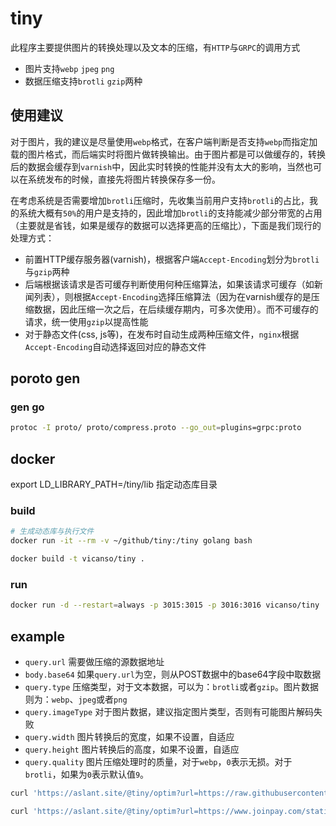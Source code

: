 # tiny 

此程序主要提供图片的转换处理以及文本的压缩，有`HTTP`与`GRPC`的调用方式

- 图片支持`webp` `jpeg` `png`
- 数据压缩支持`brotli` `gzip`两种

## 使用建议

对于图片，我的建议是尽量使用`webp`格式，在客户端判断是否支持`webp`而指定加载的图片格式，而后端实时将图片做转换输出。由于图片都是可以做缓存的，转换后的数据会缓存到`varnish`中，因此实时转换的性能并没有太大的影响，当然也可以在系统发布的时候，直接先将图片转换保存多一份。

在考虑系统是否需要增加`brotli`压缩时，先收集当前用户支持`brotli`的占比，我的系统大概有`50%`的用户是支持的，因此增加`brotli`的支持能减少部分带宽的占用（主要就是省钱，如果是缓存的数据可以选择更高的压缩比），下面是我们现行的处理方式：

- 前置HTTP缓存服务器(varnish)，根据客户端`Accept-Encoding`划分为`brotli`与`gzip`两种
- 后端根据该请求是否可缓存判断使用何种压缩算法，如果该请求可缓存（如新闻列表），则根据`Accept-Encoding`选择压缩算法（因为在varnish缓存的是压缩数据，因此压缩一次之后，在后续缓存期内，可多次使用）。而不可缓存的请求，统一使用`gzip`以提高性能
- 对于静态文件(css, js等)，在发布时自动生成两种压缩文件，`nginx`根据`Accept-Encoding`自动选择返回对应的静态文件

## poroto gen

### gen go 

```bash
protoc -I proto/ proto/compress.proto --go_out=plugins=grpc:proto
```

## docker

export LD_LIBRARY_PATH=/tiny/lib
指定动态库目录

### build

```bash
# 生成动态库与执行文件
docker run -it --rm -v ~/github/tiny:/tiny golang bash
```

```bash
docker build -t vicanso/tiny .
```

### run

```bash
docker run -d --restart=always -p 3015:3015 -p 3016:3016 vicanso/tiny
```

## example

- `query.url` 需要做压缩的源数据地址
- `body.base64` 如果`query.url`为空，则从POST数据中的base64字段中取数据
- `query.type` 压缩类型，对于文本数据，可以为：`brotli`或者`gzip`。图片数据则为：`webp`、`jpeg`或者`png`
- `query.imageType` 对于图片数据，建议指定图片类型，否则有可能图片解码失败
- `query.width` 图片转换后的宽度，如果不设置，自适应
- `query.height` 图片转换后的高度，如果不设置，自适应
- `query.quality` 图片压缩处理时的质量，对于`webp`，`0`表示无损。对于`brotli`，如果为`0`表示默认值`9`。

```bash
curl 'https://aslant.site/@tiny/optim?url=https://raw.githubusercontent.com/lodash/lodash/4.17.4/dist/lodash.min.js&type=brotli' 

curl 'https://aslant.site/@tiny/optim?url=https://www.joinpay.com/statics/themes/default/images/bigBanner1.png&type=webp&quality=75'
```